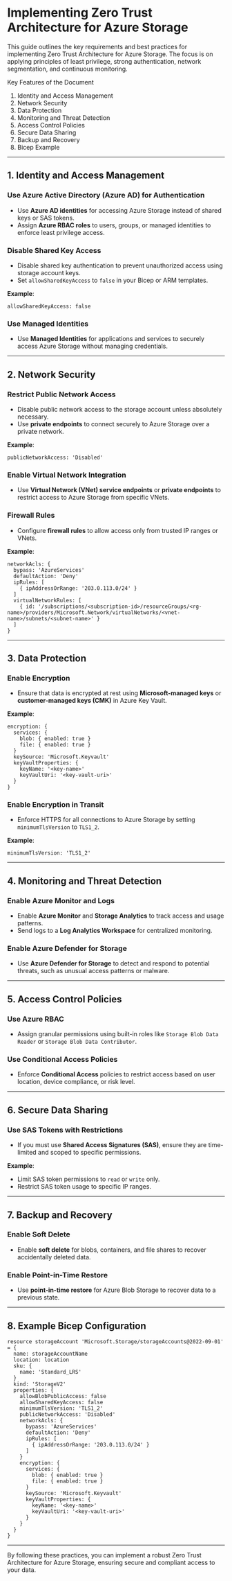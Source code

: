 # Implementing Zero Trust Architecture for Azure Storage

<Draft>
This guide outlines the key requirements and best practices for implementing Zero Trust Architecture for Azure Storage. The focus is on applying principles of least privilege, strong authentication, network segmentation, and continuous monitoring.

Key Features of the Document

1. Identity and Access Management
2. Network Security
3. Data Protection
4. Monitoring and Threat Detection
5. Access Control Policies
6. Secure Data Sharing
7. Backup and Recovery
8. Bicep Example 

---

## **1. Identity and Access Management**

### **Use Azure Active Directory (Azure AD) for Authentication**
- Use **Azure AD identities** for accessing Azure Storage instead of shared keys or SAS tokens.
- Assign **Azure RBAC roles** to users, groups, or managed identities to enforce least privilege access.

### **Disable Shared Key Access**
- Disable shared key authentication to prevent unauthorized access using storage account keys.
- Set `allowSharedKeyAccess` to `false` in your Bicep or ARM templates.

**Example**:
```bicep
allowSharedKeyAccess: false
```

### **Use Managed Identities**
- Use **Managed Identities** for applications and services to securely access Azure Storage without managing credentials.

---

## **2. Network Security**

### **Restrict Public Network Access**
- Disable public network access to the storage account unless absolutely necessary.
- Use **private endpoints** to connect securely to Azure Storage over a private network.

**Example**:
```bicep
publicNetworkAccess: 'Disabled'
```

### **Enable Virtual Network Integration**
- Use **Virtual Network (VNet) service endpoints** or **private endpoints** to restrict access to Azure Storage from specific VNets.

### **Firewall Rules**
- Configure **firewall rules** to allow access only from trusted IP ranges or VNets.

**Example**:
```bicep
networkAcls: {
  bypass: 'AzureServices'
  defaultAction: 'Deny'
  ipRules: [
    { ipAddressOrRange: '203.0.113.0/24' }
  ]
  virtualNetworkRules: [
    { id: '/subscriptions/<subscription-id>/resourceGroups/<rg-name>/providers/Microsoft.Network/virtualNetworks/<vnet-name>/subnets/<subnet-name>' }
  ]
}
```

---

## **3. Data Protection**

### **Enable Encryption**
- Ensure that data is encrypted at rest using **Microsoft-managed keys** or **customer-managed keys (CMK)** in Azure Key Vault.

**Example**:
```bicep
encryption: {
  services: {
    blob: { enabled: true }
    file: { enabled: true }
  }
  keySource: 'Microsoft.Keyvault'
  keyVaultProperties: {
    keyName: '<key-name>'
    keyVaultUri: '<key-vault-uri>'
  }
}
```

### **Enable Encryption in Transit**
- Enforce HTTPS for all connections to Azure Storage by setting `minimumTlsVersion` to `TLS1_2`.

**Example**:
```bicep
minimumTlsVersion: 'TLS1_2'
```

---

## **4. Monitoring and Threat Detection**

### **Enable Azure Monitor and Logs**
- Enable **Azure Monitor** and **Storage Analytics** to track access and usage patterns.
- Send logs to a **Log Analytics Workspace** for centralized monitoring.

### **Enable Azure Defender for Storage**
- Use **Azure Defender for Storage** to detect and respond to potential threats, such as unusual access patterns or malware.

---

## **5. Access Control Policies**

### **Use Azure RBAC**
- Assign granular permissions using built-in roles like `Storage Blob Data Reader` or `Storage Blob Data Contributor`.

### **Use Conditional Access Policies**
- Enforce **Conditional Access** policies to restrict access based on user location, device compliance, or risk level.

---

## **6. Secure Data Sharing**

### **Use SAS Tokens with Restrictions**
- If you must use **Shared Access Signatures (SAS)**, ensure they are time-limited and scoped to specific permissions.

**Example**:
- Limit SAS token permissions to `read` or `write` only.
- Restrict SAS token usage to specific IP ranges.

---

## **7. Backup and Recovery**

### **Enable Soft Delete**
- Enable **soft delete** for blobs, containers, and file shares to recover accidentally deleted data.

### **Enable Point-in-Time Restore**
- Use **point-in-time restore** for Azure Blob Storage to recover data to a previous state.

---

## **8. Example Bicep Configuration**
```bicep
resource storageAccount 'Microsoft.Storage/storageAccounts@2022-09-01' = {
  name: storageAccountName
  location: location
  sku: {
    name: 'Standard_LRS'
  }
  kind: 'StorageV2'
  properties: {
    allowBlobPublicAccess: false
    allowSharedKeyAccess: false
    minimumTlsVersion: 'TLS1_2'
    publicNetworkAccess: 'Disabled'
    networkAcls: {
      bypass: 'AzureServices'
      defaultAction: 'Deny'
      ipRules: [
        { ipAddressOrRange: '203.0.113.0/24' }
      ]
    }
    encryption: {
      services: {
        blob: { enabled: true }
        file: { enabled: true }
      }
      keySource: 'Microsoft.Keyvault'
      keyVaultProperties: {
        keyName: '<key-name>'
        keyVaultUri: '<key-vault-uri>'
      }
    }
  }
}
```

---

By following these practices, you can implement a robust Zero Trust Architecture for Azure Storage, ensuring secure and compliant access to your data.